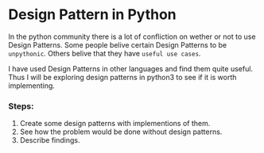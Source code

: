 # Design Pattern in Python
In the python community there is a lot of confliction on wether or not to use Design Patterns. Some people belive certain Design Patterns to be `unpythonic`. Others belive that they have `useful use cases`.

I have used Design Patterns in other languages and find them quite useful. Thus I will be exploring design patterns in python3 to see if it is worth implementing.

### Steps:
1. Create some design patterns with implementions of them.
2. See how the problem would be done without design patterns.
3. Describe findings.
